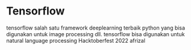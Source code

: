 # Tensorflow
tensorflow salah satu framework deeplearning terbaik python yang bisa digunakan untuk image processing dll.
tensorflow bisa digunakan untuk natural language processing
Hacktoberfest 2022 afrizal
